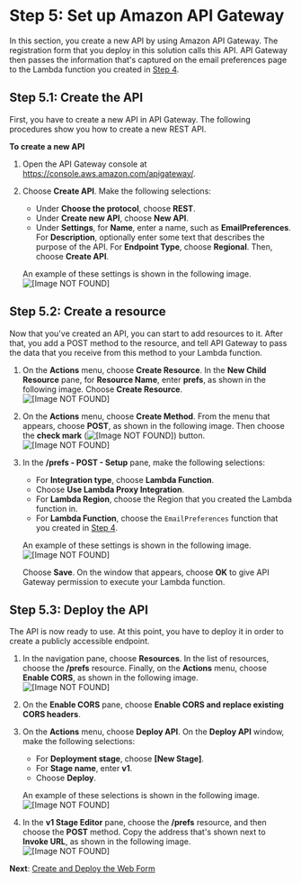 # Step 5: Set up Amazon API Gateway<a name="tutorials-email-prefs-part-5"></a>

In this section, you create a new API by using Amazon API Gateway\. The registration form that you deploy in this solution calls this API\. API Gateway then passes the information that's captured on the email preferences page to the Lambda function you created in [Step 4](tutorials-email-prefs-part-4.md)\.

## Step 5\.1: Create the API<a name="tutorials-email-prefs-part-5-create-api"></a>

First, you have to create a new API in API Gateway\. The following procedures show you how to create a new REST API\.

**To create a new API**

1. Open the API Gateway console at [https://console\.aws\.amazon\.com/apigateway/](https://console.aws.amazon.com/apigateway/)\. 

1. Choose **Create API**\. Make the following selections:
   + Under **Choose the protocol**, choose **REST**\.
   + Under **Create new API**, choose **New API**\.
   + Under **Settings**, for **Name**, enter a name, such as **EmailPreferences**\. For **Description**, optionally enter some text that describes the purpose of the API\. For **Endpoint Type**, choose **Regional**\. Then, choose **Create API**\.

   An example of these settings is shown in the following image\.  
![\[Image NOT FOUND\]](http://docs.aws.amazon.com/pinpoint/latest/developerguide/images/Email_Prefs_Tutorial_APIGW_5.1_2.png)

## Step 5\.2: Create a resource<a name="tutorials-email-prefs-part-5-create-resource"></a>

Now that you've created an API, you can start to add resources to it\. After that, you add a POST method to the resource, and tell API Gateway to pass the data that you receive from this method to your Lambda function\.

1. On the **Actions** menu, choose **Create Resource**\. In the **New Child Resource** pane, for **Resource Name**, enter **prefs**, as shown in the following image\. Choose **Create Resource**\.  
![\[Image NOT FOUND\]](http://docs.aws.amazon.com/pinpoint/latest/developerguide/images/Email_Prefs_Tutorial_APIGW_5.2_1.png)

1. On the **Actions** menu, choose **Create Method**\. From the menu that appears, choose **POST**, as shown in the following image\. Then choose the **check mark** \(![\[Image NOT FOUND\]](http://docs.aws.amazon.com/pinpoint/latest/developerguide/images/APIGW_Check_Button.png)\) button\.  
![\[Image NOT FOUND\]](http://docs.aws.amazon.com/pinpoint/latest/developerguide/images/Email_Prefs_Tutorial_APIGW_5.2_2.png)

1. In the **/prefs \- POST \- Setup** pane, make the following selections:
   + For **Integration type**, choose **Lambda Function**\.
   + Choose **Use Lambda Proxy Integration**\.
   + For **Lambda Region**, choose the Region that you created the Lambda function in\.
   + For **Lambda Function**, choose the `EmailPreferences` function that you created in [Step 4](tutorials-email-prefs-part-4.md)\.

   An example of these settings is shown in the following image\.  
![\[Image NOT FOUND\]](http://docs.aws.amazon.com/pinpoint/latest/developerguide/images/Email_Prefs_Tutorial_APIGW_5.2_3.png)

   Choose **Save**\. On the window that appears, choose **OK** to give API Gateway permission to execute your Lambda function\.

## Step 5\.3: Deploy the API<a name="tutorials-email-prefs-part-5-deploy-api"></a>

The API is now ready to use\. At this point, you have to deploy it in order to create a publicly accessible endpoint\.

1. In the navigation pane, choose **Resources**\. In the list of resources, choose the **/prefs** resource\. Finally, on the **Actions** menu, choose **Enable CORS**, as shown in the following image\.  
![\[Image NOT FOUND\]](http://docs.aws.amazon.com/pinpoint/latest/developerguide/images/Email_Prefs_Tutorial_APIGW_5.3_1.png)

1. On the **Enable CORS** pane, choose **Enable CORS and replace existing CORS headers**\.

1. On the **Actions** menu, choose **Deploy API**\. On the **Deploy API** window, make the following selections:
   + For **Deployment stage**, choose **\[New Stage\]**\.
   + For **Stage name**, enter **v1**\.
   + Choose **Deploy**\.

   An example of these selections is shown in the following image\.  
![\[Image NOT FOUND\]](http://docs.aws.amazon.com/pinpoint/latest/developerguide/images/SMS_Reg_Tutorial_APIGW_Step6.png)

1. In the **v1 Stage Editor** pane, choose the **/prefs** resource, and then choose the **POST** method\. Copy the address that's shown next to **Invoke URL**, as shown in the following image\.  
![\[Image NOT FOUND\]](http://docs.aws.amazon.com/pinpoint/latest/developerguide/images/Email_Prefs_Tutorial_APIGW_5.3_4.png)

**Next**: [Create and Deploy the Web Form](tutorials-email-prefs-part-6.md)